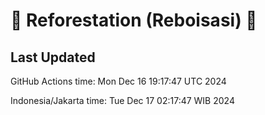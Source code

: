 
# 🌳 Reforestation (Reboisasi) 🌲

## Last Updated

GitHub Actions time: Mon Dec 16 19:17:47 UTC 2024

Indonesia/Jakarta time: Tue Dec 17 02:17:47 WIB 2024
